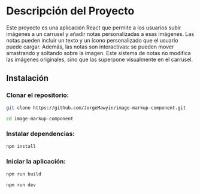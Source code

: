 # Descripción del Proyecto

Este proyecto es una aplicación React que permite a los usuarios subir imágenes a un carrusel y añadir notas personalizadas a esas imágenes. Las notas pueden incluir un texto y un ícono personalizado que el usuario puede cargar. Además, las notas son interactivas: se pueden mover arrastrando y soltando sobre la imagen. Este sistema de notas no modifica las imágenes originales, sino que las superpone visualmente en el carrusel.

## Instalación

### Clonar el repositorio:

```bash
git clone https://github.com/JorgeMawyin/image-markup-component.git

cd image-markup-component
```

### Instalar dependencias:

```bash
npm install
```

### Iniciar la aplicación:

```bash
npm run build
```

```bash
npm run dev
```